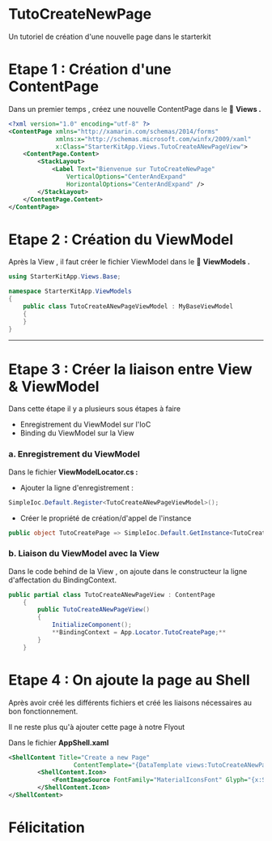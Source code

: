 # TutoCreateNewPage

Un tutoriel de création d'une nouvelle page dans le starterkit

# Etape 1 : Création d'une ContentPage

Dans un premier temps , créez une nouvelle ContentPage dans le 📂 **Views .**

```xml
<?xml version="1.0" encoding="utf-8" ?>
<ContentPage xmlns="http://xamarin.com/schemas/2014/forms"
             xmlns:x="http://schemas.microsoft.com/winfx/2009/xaml"
             x:Class="StarterKitApp.Views.TutoCreateANewPageView">
    <ContentPage.Content>
        <StackLayout>
            <Label Text="Bienvenue sur TutoCreateNewPage"
                VerticalOptions="CenterAndExpand" 
                HorizontalOptions="CenterAndExpand" />
        </StackLayout>
    </ContentPage.Content>
</ContentPage>
```

# Etape 2 : Création du ViewModel

Après la View , il faut créer le fichier ViewModel dans le 📂 **ViewModels .**

```csharp
using StarterKitApp.Views.Base;

namespace StarterKitApp.ViewModels
{
    public class TutoCreateANewPageViewModel : MyBaseViewModel
    {
    }
}
```

---

# Etape 3 : Créer la liaison entre View & ViewModel

Dans cette étape il y a plusieurs sous étapes à faire 

- Enregistrement du ViewModel sur l'IoC
- Binding du ViewModel sur la View

### a. Enregistrement du ViewModel

Dans le fichier **ViewModelLocator.cs :**

- Ajouter la ligne d'enregistrement :

```csharp
SimpleIoc.Default.Register<TutoCreateANewPageViewModel>();
```

- Créer le propriété de création/d'appel de l'instance

```csharp
public object TutoCreatePage => SimpleIoc.Default.GetInstance<TutoCreateANewPageViewModel>();
```

### b. Liaison du ViewModel avec la View

Dans le code behind de la View , on ajoute dans le constructeur la ligne d'affectation du BindingContext.

```csharp
public partial class TutoCreateANewPageView : ContentPage
    {
        public TutoCreateANewPageView()
        {
            InitializeComponent();
            **BindingContext = App.Locator.TutoCreatePage;**
        }
    }
```

# Etape 4 : On ajoute la page au Shell

Après avoir créé les différents fichiers et créé les liaisons nécessaires au bon fonctionnement.

Il ne reste plus qu'à ajouter cette page à notre Flyout

Dans le fichier **AppShell.xaml** 

```xml
<ShellContent Title="Create a new Page"
                  ContentTemplate="{DataTemplate views:TutoCreateANewPageView}">
        <ShellContent.Icon>
            <FontImageSource FontFamily="MaterialIconsFont" Glyph="{x:Static IconsFontHelper:IconsFontHelpers.Creation}" />
        </ShellContent.Icon>
</ShellContent>
```

# Félicitation